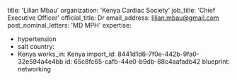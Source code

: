 title: 'Lilian Mbau'
organization: 'Kenya Cardiac Society'
job_title: 'Chief Executive Officer'
official_title: Dr
email_address: lilian.mbau@gmail.com
post_nominal_letters: 'MD MPH'
expertise:
  - hypertension
  - salt
country:
  - Kenya
works_in: Kenya
import_id: 8441d1d6-7f0e-442b-9fa0-32e594a4e4bb
id: 65c8fc65-cafb-44e0-b9db-88c4aafadb42
blueprint: networking

